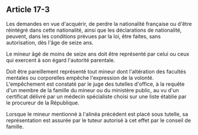 Article 17-3
----
Les demandes en vue d'acquérir, de perdre la nationalité française ou d'être
réintégré dans cette nationalité, ainsi que les déclarations de nationalité,
peuvent, dans les conditions prévues par la loi, être faites, sans autorisation,
dès l'âge de seize ans.

Le mineur âgé de moins de seize ans doit être représenté par celui ou ceux qui
exercent à son égard l'autorité parentale.

Doit être pareillement représenté tout mineur dont l'altération des facultés
mentales ou corporelles empêche l'expression de la volonté. L'empêchement est
constaté par le juge des tutelles d'office, à la requête d'un membre de la
famille du mineur ou du ministère public, au vu d'un certificat délivré par un
médecin spécialiste choisi sur une liste établie par le procureur de la
République.

Lorsque le mineur mentionné à l'alinéa précédent est placé sous tutelle, sa
représentation est assurée par le tuteur autorisé à cet effet par le conseil de
famille.
